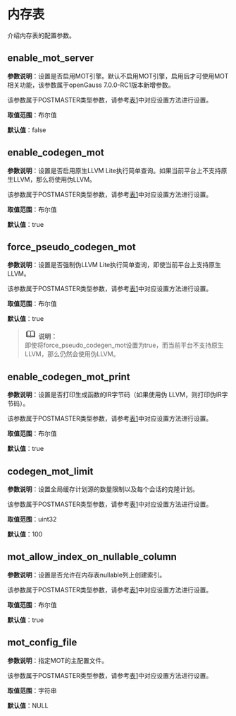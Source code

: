 # 内存表

介绍内存表的配置参数。

## enable\_mot\_server<a name="section203671436815"></a>

**参数说明**：设置是否启用MOT引擎。默认不启用MOT引擎，启用后才可使用MOT相关功能，该参数属于openGauss 7.0.0-RC1版本新增参数。

该参数属于POSTMASTER类型参数，请参考[表1](../DatabaseAdministrationGuide/重设参数.md#zh-cn_topic_0237121562_zh-cn_topic_0059777490_t91a6f212010f4503b24d7943aed6d846)中对应设置方法进行设置。

**取值范围**：布尔值

**默认值**：false

## enable\_codegen\_mot<a name="section203671436821"></a>

**参数说明**：设置是否启用原生LLVM Lite执行简单查询。如果当前平台上不支持原生LLVM，那么将使用伪LLVM。

该参数属于POSTMASTER类型参数，请参考[表1](../DatabaseAdministrationGuide/重设参数.md#zh-cn_topic_0237121562_zh-cn_topic_0059777490_t91a6f212010f4503b24d7943aed6d846)中对应设置方法进行设置。

**取值范围**：布尔值

**默认值**：true

## force\_pseudo\_codegen\_mot<a name="section96378301843"></a>

**参数说明**：设置是否强制伪LLVM Lite执行简单查询，即使当前平台上支持原生LLVM。

该参数属于POSTMASTER类型参数，请参考[表1](../DatabaseAdministrationGuide/重设参数.md#zh-cn_topic_0237121562_zh-cn_topic_0059777490_t91a6f212010f4503b24d7943aed6d846)中对应设置方法进行设置。

**取值范围**：布尔值

**默认值**：true

>![](public_sys-resources/icon-note.png) **说明：**   
>即使将force\_pseudo\_codegen\_mot设置为true，而当前平台不支持原生LLVM，那么仍然会使用伪LLVM。  

## enable\_codegen\_mot\_print<a name="section277916121968"></a>

**参数说明**：设置是否打印生成函数的IR字节码（如果使用伪 LLVM，则打印伪IR字节码）。

该参数属于POSTMASTER类型参数，请参考[表1](../DatabaseAdministrationGuide/重设参数.md#zh-cn_topic_0237121562_zh-cn_topic_0059777490_t91a6f212010f4503b24d7943aed6d846)中对应设置方法进行设置。

**取值范围**：布尔值

**默认值**：true

## codegen\_mot\_limit<a name="section163473316109"></a>

**参数说明**：设置全局缓存计划源的数量限制以及每个会话的克隆计划。

该参数属于POSTMASTER类型参数，请参考[表1](../DatabaseAdministrationGuide/重设参数.md#zh-cn_topic_0237121562_zh-cn_topic_0059777490_t91a6f212010f4503b24d7943aed6d846)中对应设置方法进行设置。

**取值范围**：uint32

**默认值**：100

## mot\_allow\_index\_on\_nullable\_column<a name="section1649711278110"></a>

**参数说明**：设置是否允许在内存表nullable列上创建索引。

该参数属于POSTMASTER类型参数，请参考[表1](../DatabaseAdministrationGuide/重设参数.md#zh-cn_topic_0237121562_zh-cn_topic_0059777490_t91a6f212010f4503b24d7943aed6d846)中对应设置方法进行设置。

**取值范围**：布尔值

**默认值**：true

## mot\_config\_file<a name="section19178121401217"></a>

**参数说明**：指定MOT的主配置文件。

该参数属于POSTMASTER类型参数，请参考[表1](../DatabaseAdministrationGuide/重设参数.md#zh-cn_topic_0237121562_zh-cn_topic_0059777490_t91a6f212010f4503b24d7943aed6d846)中对应设置方法进行设置。

**取值范围**：字符串

**默认值**：NULL

